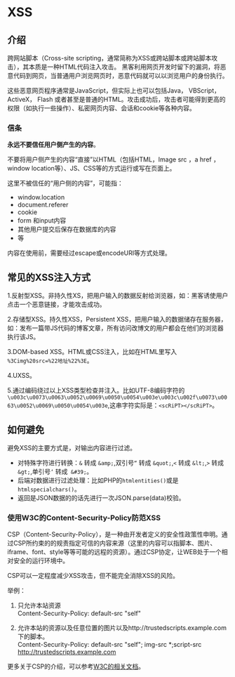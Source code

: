 # XSS #

## 介绍 ##
跨网站脚本（Cross-site scripting，通常简称为XSS或跨站脚本或跨站脚本攻击），其本质是一种HTML代码注入攻击。
黑客利用网页开发时留下的漏洞，将恶意代码到网页，当普通用户浏览网页时，恶意代码就可以以浏览用户的身份执行。

这些恶意网页程序通常是JavaScript，但实际上也可以包括Java， VBScript， ActiveX， Flash 或者甚至是普通的HTML。攻击成功后，攻击者可能得到更高的权限（如执行一些操作）、私密网页内容、会话和cookie等各种内容。


### 信条 ###
**永远不要信任用户侧产生的内容**。

不要将用户侧产生的内容“直接”以HTML（包括HTML，Image src ，a href ，window location等）、JS、CSS等的方式运行或写在页面上。

这里不被信任的“用户侧的内容”，可能指：

 - window.location
 - document.referer
 - cookie
 - form 和input内容
 - 其他用户提交后保存在数据库的内容
 - 等
 
内容在使用前，需要经过escape或encodeURI等方式处理。

## 常见的XSS注入方式 ##

1.反射型XSS。非持久性XS，把用户输入的数据反射给浏览器，如：黑客诱使用户点击一个恶意链接，才能攻击成功。

2.存储型XSS。持久性XSS，Persistent XSS，把用户输入的数据储存在服务器，如：发布一篇带JS代码的博客文章，所有访问改博文的用户都会在他们的浏览器执行该JS。

3.DOM-based XSS。HTML或CSS注入，比如在HTML里写入 ` %3Cimg%20src=%22地址%22%3E`。

4.UXSS。

5.通过编码绕过以上XSS类型检查并注入。比如UTF-8编码字符的`\u003c\u0073\u0063\u0052\u0069\u0050\u0054\u003e\u003c\u002f\u0073\u0063\u0052\u0069\u0050\u0054\u003e`,这串字符实际是：`<scRiPT></scRiPT>`。


## 如何避免 ##
避免XSS的主要方式是，对输出内容进行过滤。

 - 对特殊字符进行转换：`&` 转成 `&amp;`,双引号`“` 转成 `&quot;`,`<` 转成 `&lt;`,`>` 转成 `&gt;`,单引号`‘` 转成` &#39;`。
 - 后端对数据进行过滤处理：比如PHP的`htmlentities()`或是`htmlspecialchars()`。
 - 返回是JSON数据的的话先进行一次JSON.parse(data)校验。


### 使用W3C的Content-Security-Policy防范XSS ###

CSP（Content-Security-Policy），是一种由开发者定义的安全性政策性申明。通过CSP所约束的的规责指定可信的内容来源（这里的内容可以指脚本、图片、iframe、font、style等等可能的远程的资源）。通过CSP协定，让WEB处于一个相对安全的运行环境中。

CSP可以一定程度减少XSS攻击，但不能完全消除XSS的风险。

举例：
1. 只允许本站资源   
	Content-Security-Policy: default-src "self"
 
2. 允许本站的资源以及任意位置的图片以及http://trustedscripts.example.com下的脚本。    
	Content-Security-Policy: default-src "self"; img-src *;script-src http://trustedscripts.example.com    

更多关于CSP的介绍，可以参考[W3C的相关文档](https://dvcs.w3.org/hg/content-security-policy/raw-file/tip/csp-specification.dev.html#content-security-policy-header-field "https://dvcs.w3.org/hg/content-security-policy/raw-file/tip/csp-specification.dev.html#content-security-policy-header-field")。 